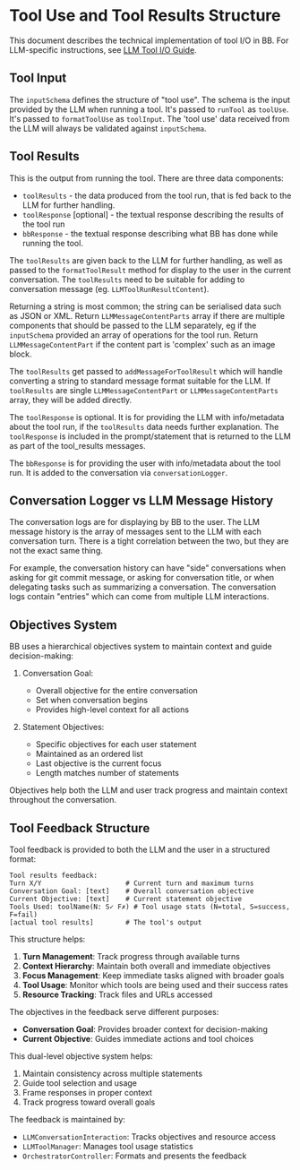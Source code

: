 # Tool Use and Tool Results Structure

This document describes the technical implementation of tool I/O in BB. For LLM-specific instructions, see [LLM Tool I/O Guide](../llm/tool_io.md).

## Tool Input

The `inputSchema` defines the structure of "tool use". The schema is the input provided by the LLM when running a tool. It's passed to `runTool` as `toolUse`. It's passed to `formatToolUse` as `toolInput`. The 'tool use' data received from the LLM will always be validated against `inputSchema`. 

## Tool Results

This is the output from running the tool. There are three data components:

- `toolResults` - the data produced from the tool run, that is fed back to the LLM for further handling.
- `toolResponse` [optional] - the textual response describing the results of the tool run
- `bbResponse` - the textual response describing what BB has done while running the tool. 

The `toolResults` are given back to the LLM for further handling, as well as passed to the `formatToolResult` method for display to the user in the current conversation. The `toolResults` need to be suitable for adding to conversation message (eg. `LLMToolRunResultContent`). 

Returning a string is most common; the string can be serialised data such as JSON or XML. Return `LLMMessageContentParts` array if there are multiple components that should be passed to the LLM separately, eg if the `inputSchema` provided an array of operations for the tool run. Return `LLMMessageContentPart` if the content part is 'complex' such as an image block. 

The `toolResults` get passed to `addMessageForToolResult` which will handle converting a string to standard message format suitable for the LLM. If `toolResults` are single `LLMMessageContentPart` or `LLMMessageContentParts` array, they will be added directly. 

The `toolResponse` is optional. It is for providing the LLM with info/metadata about the tool run, if the `toolResults` data needs further explanation. The `toolResponse` is included in the prompt/statement that is returned to the LLM as part of the tool_results messages. 

The `bbResponse` is for providing the user with info/metadata about the tool run. It is added to the conversation via `conversationLogger`. 

## Conversation Logger vs LLM Message History

The conversation logs are for displaying by BB to the user. The LLM message history is the array of messages sent to the LLM with each conversation turn. There is a tight correlation between the two, but they are not the exact same thing. 

For example, the conversation history can have "side" conversations when asking for git commit message, or asking for conversation title, or when delegating tasks such as summarizing a conversation. The conversation logs contain "entries" which can come from multiple LLM interactions. 

## Objectives System

BB uses a hierarchical objectives system to maintain context and guide decision-making:

1. Conversation Goal:
   - Overall objective for the entire conversation
   - Set when conversation begins
   - Provides high-level context for all actions

2. Statement Objectives:
   - Specific objectives for each user statement
   - Maintained as an ordered list
   - Last objective is the current focus
   - Length matches number of statements

Objectives help both the LLM and user track progress and maintain context throughout the conversation.

## Tool Feedback Structure

Tool feedback is provided to both the LLM and the user in a structured format:

```
Tool results feedback:
Turn X/Y                     # Current turn and maximum turns
Conversation Goal: [text]    # Overall conversation objective
Current Objective: [text]    # Current statement objective
Tools Used: toolName(N: S✓ F✗) # Tool usage stats (N=total, S=success, F=fail)
[actual tool results]        # The tool's output
```

This structure helps:
1. **Turn Management**: Track progress through available turns
2. **Context Hierarchy**: Maintain both overall and immediate objectives
3. **Focus Management**: Keep immediate tasks aligned with broader goals
4. **Tool Usage**: Monitor which tools are being used and their success rates
5. **Resource Tracking**: Track files and URLs accessed

The objectives in the feedback serve different purposes:
- **Conversation Goal**: Provides broader context for decision-making
- **Current Objective**: Guides immediate actions and tool choices

This dual-level objective system helps:
1. Maintain consistency across multiple statements
2. Guide tool selection and usage
3. Frame responses in proper context
4. Track progress toward overall goals

The feedback is maintained by:
- `LLMConversationInteraction`: Tracks objectives and resource access
- `LLMToolManager`: Manages tool usage statistics
- `OrchestratorController`: Formats and presents the feedback